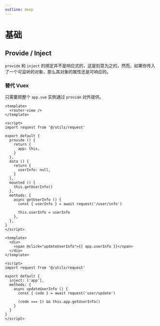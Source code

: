 ```yaml
---
outline: deep
---
```


# 基础

## Provide / Inject

`provide` 和 `inject` 的绑定并不是响应式的，这是刻意为之的，然而，如果你传入了一个可监听的对象，那么其对象的属性还是可响应的。

### 替代 Vuex

只需要把整个 `app.vue` 实例通过 `provide` 对外提供。

```vue
<template>
  <router-view />
</template>

<script>
import request from '@/utils/request'

export default {
  provide () {
    return {
      app: this,
    }
  },
  data () {
    return {
      userInfo: null,
    }
  },
  mounted () {
    this.getUserInfo()
  },
  methods: {
    async getUserInfo () {
      const { userInfo } = await request('/user/info')

      this.userInfo = userInfo
    },
  },
}
</script>
```

```vue
<template>
  <div>
    <span @click="updateUserInfo">{{ app.userInfo }}</span>
  </div>
</template>

<script>
import request from '@/utils/request'

export default {
  inject: ['app'],
  methods: {
    async updateUserInfo () {
      const { code } = await request('user/update')

      (code === 1) && this.app.getUserInfo()
    }
  }
}
</script>
```
